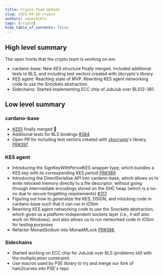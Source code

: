 ```yaml
---
title: Crypto Team Update
slug: 2023-04-28-crypto
authors: iquerejeta
tags: [crypto]
hide_table_of_contents: false
---
```


## High level summary
The open fronts that the crypto team is working on are:
* cardano-base: New KES structure finally merged. Included additional tests to BLS, and including test vectors created with zkcrypto's library.
* KES agent: Reaching state of MVP. Rewriting KES agent networking code to use the Snockets abstraction.
* Sidechains: Started implementing ECC chip of JubJub over BLS12-381.
## Low level summary
### cardano-base
* [#255](https://github.com/input-output-hk/cardano-base/pull/255) finally merged :tada:
* Additional tests for BLS bindings [#384](https://github.com/input-output-hk/cardano-base/pull/384)
* Open PR for including test vectors created with [zkscrypto](https://github.com/zkcrypto/bls12_381)'s library, [PR#397](https://github.com/input-output-hk/cardano-base/pull/397)
### KES agent
* Introducing the SignKeyWithPeriodKES wrapper type, which bundles a KES key with its corresponding KES period [PR#389](https://github.com/input-output-hk/cardano-base/pull/389).
* Introducing the DirectSerialise API into cardano-base, which allows us to write mlocked memory directly to a file descriptor, without going through intermediate encodings stored on the GHC heap (which is a no-no due to secure forgetting requirements) [#317](https://github.com/input-output-hk/cardano-base/pull/317).
* Figuring out how to generalize the KES, DSIGN, and mlocking code in cardano-base such that it can run in IOSim
* Rewriting KES agent networking code to use the Snockets abstraction, which gives us a platform-independent sockets layer (i.e., it will also work on Windows), and also allows us to run networked code in IOSim for testing purposes
* Refactor MonadSodium into MonadMLock [PR#388](https://github.com/input-output-hk/cardano-base/pull/388).
### Sidechains
* Started working on ECC chip for JubJub over BLS (problems still with the multiplication constraint)
* Use macros used by PSE library to try and merge our fork of halo2curves into PSE's repo
